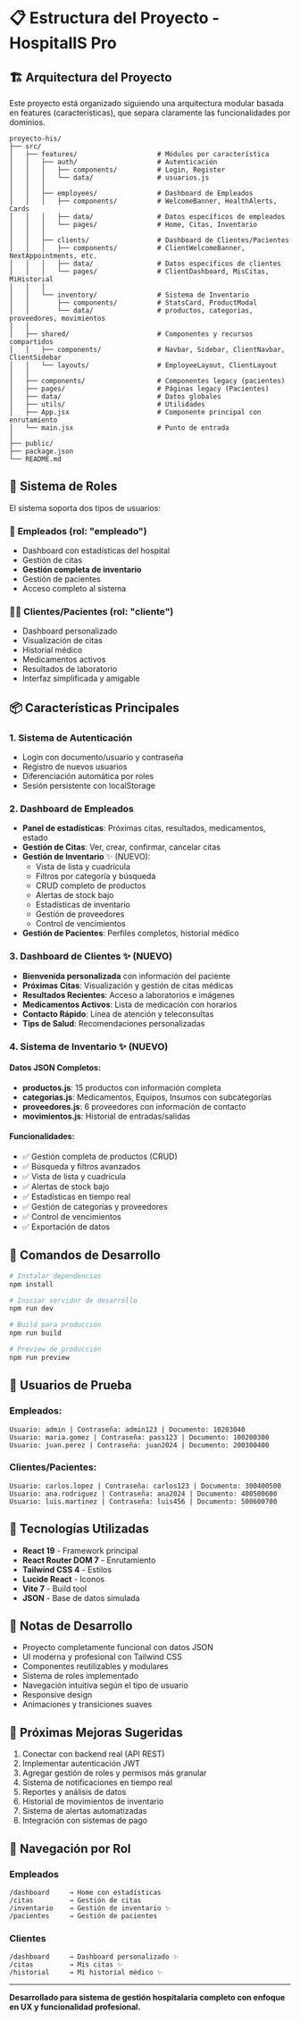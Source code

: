 # 📋 Estructura del Proyecto - HospitalIS Pro

## 🏗️ Arquitectura del Proyecto

Este proyecto está organizado siguiendo una arquitectura modular basada en features (características), que separa claramente las funcionalidades por dominios.

```
proyecto-his/
├── src/
│   ├── features/                    # Módulos por característica
│   │   ├── auth/                    # Autenticación
│   │   │   ├── components/          # Login, Register
│   │   │   └── data/                # usuarios.js
│   │   │
│   │   ├── employees/               # Dashboard de Empleados
│   │   │   ├── components/          # WelcomeBanner, HealthAlerts, Cards
│   │   │   ├── data/                # Datos específicos de empleados
│   │   │   └── pages/               # Home, Citas, Inventario
│   │   │
│   │   ├── clients/                 # Dashboard de Clientes/Pacientes
│   │   │   ├── components/          # ClientWelcomeBanner, NextAppointments, etc.
│   │   │   ├── data/                # Datos específicos de clientes
│   │   │   └── pages/               # ClientDashboard, MisCitas, MiHistorial
│   │   │
│   │   └── inventory/               # Sistema de Inventario
│   │       ├── components/          # StatsCard, ProductModal
│   │       └── data/                # productos, categorias, proveedores, movimientos
│   │
│   ├── shared/                      # Componentes y recursos compartidos
│   │   ├── components/              # Navbar, Sidebar, ClientNavbar, ClientSidebar
│   │   └── layouts/                 # EmployeeLayout, ClientLayout
│   │
│   ├── components/                  # Componentes legacy (pacientes)
│   ├── pages/                       # Páginas legacy (Pacientes)
│   ├── data/                        # Datos globales
│   ├── utils/                       # Utilidades
│   ├── App.jsx                      # Componente principal con enrutamiento
│   └── main.jsx                     # Punto de entrada
│
├── public/
├── package.json
└── README.md
```

## 👥 Sistema de Roles

El sistema soporta dos tipos de usuarios:

### 🏥 **Empleados** (rol: "empleado")
- Dashboard con estadísticas del hospital
- Gestión de citas
- **Gestión completa de inventario**
- Gestión de pacientes
- Acceso completo al sistema

### 🧑‍⚕️ **Clientes/Pacientes** (rol: "cliente")
- Dashboard personalizado
- Visualización de citas
- Historial médico
- Medicamentos activos
- Resultados de laboratorio
- Interfaz simplificada y amigable

## 📦 Características Principales

### 1. **Sistema de Autenticación**
- Login con documento/usuario y contraseña
- Registro de nuevos usuarios
- Diferenciación automática por roles
- Sesión persistente con localStorage

### 2. **Dashboard de Empleados**
- **Panel de estadísticas**: Próximas citas, resultados, medicamentos, estado
- **Gestión de Citas**: Ver, crear, confirmar, cancelar citas
- **Gestión de Inventario** ✨ (NUEVO):
  - Vista de lista y cuadrícula
  - Filtros por categoría y búsqueda
  - CRUD completo de productos
  - Alertas de stock bajo
  - Estadísticas de inventario
  - Gestión de proveedores
  - Control de vencimientos
- **Gestión de Pacientes**: Perfiles completos, historial médico

### 3. **Dashboard de Clientes** ✨ (NUEVO)
- **Bienvenida personalizada** con información del paciente
- **Próximas Citas**: Visualización y gestión de citas médicas
- **Resultados Recientes**: Acceso a laboratorios e imágenes
- **Medicamentos Activos**: Lista de medicación con horarios
- **Contacto Rápido**: Línea de atención y teleconsultas
- **Tips de Salud**: Recomendaciones personalizadas

### 4. **Sistema de Inventario** ✨ (NUEVO)
#### Datos JSON Completos:
- **productos.js**: 15 productos con información completa
- **categorias.js**: Medicamentos, Equipos, Insumos con subcategorías
- **proveedores.js**: 6 proveedores con información de contacto
- **movimientos.js**: Historial de entradas/salidas

#### Funcionalidades:
- ✅ Gestión completa de productos (CRUD)
- ✅ Búsqueda y filtros avanzados
- ✅ Vista de lista y cuadrícula
- ✅ Alertas de stock bajo
- ✅ Estadísticas en tiempo real
- ✅ Gestión de categorías y proveedores
- ✅ Control de vencimientos
- ✅ Exportación de datos

## 🚀 Comandos de Desarrollo

```bash
# Instalar dependencias
npm install

# Iniciar servidor de desarrollo
npm run dev

# Build para producción
npm run build

# Preview de producción
npm run preview
```

## 👤 Usuarios de Prueba

### Empleados:
```
Usuario: admin | Contraseña: admin123 | Documento: 10203040
Usuario: maria.gomez | Contraseña: pass123 | Documento: 100200300
Usuario: juan.perez | Contraseña: juan2024 | Documento: 200300400
```

### Clientes/Pacientes:
```
Usuario: carlos.lopez | Contraseña: carlos123 | Documento: 300400500
Usuario: ana.rodriguez | Contraseña: ana2024 | Documento: 400500600
Usuario: luis.martinez | Contraseña: luis456 | Documento: 500600700
```

## 🎨 Tecnologías Utilizadas

- **React 19** - Framework principal
- **React Router DOM 7** - Enrutamiento
- **Tailwind CSS 4** - Estilos
- **Lucide React** - Iconos
- **Vite 7** - Build tool
- **JSON** - Base de datos simulada

## 📝 Notas de Desarrollo

- Proyecto completamente funcional con datos JSON
- UI moderna y profesional con Tailwind CSS
- Componentes reutilizables y modulares
- Sistema de roles implementado
- Navegación intuitiva según el tipo de usuario
- Responsive design
- Animaciones y transiciones suaves

## 🔄 Próximas Mejoras Sugeridas

1. Conectar con backend real (API REST)
2. Implementar autenticación JWT
3. Agregar gestión de roles y permisos más granular
4. Sistema de notificaciones en tiempo real
5. Reportes y análisis de datos
6. Historial de movimientos de inventario
7. Sistema de alertas automatizadas
8. Integración con sistemas de pago

## 📱 Navegación por Rol

### Empleados
```
/dashboard     → Home con estadísticas
/citas         → Gestión de citas
/inventario    → Gestión de inventario ✨
/pacientes     → Gestión de pacientes
```

### Clientes
```
/dashboard     → Dashboard personalizado ✨
/citas         → Mis citas ✨
/historial     → Mi historial médico ✨
```

---

**Desarrollado para sistema de gestión hospitalaria completo con enfoque en UX y funcionalidad profesional.**
